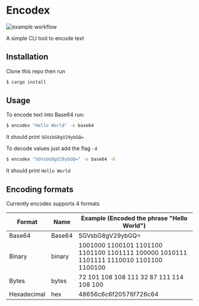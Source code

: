 # Encodex
![example workflow](https://github.com/grqphical07/encodex/actions/workflows/rust.yml/badge.svg)

A simple CLI tool to encode text

## Installation

Clone this repo then run
```bash
$ cargo install
```

## Usage

To encode text into Base64 run:
```bash
$ encodex "Hello World" -e base64
```

It should print
```SGVsbG8gV29ybGQ=```

To decode values just add the flag ```-d```
```bash
$ encodex "SGVsbG8gV29ybGQ=" -e base64 -d
```

It should print
```Hello World```

## Encoding formats

Currently encodex supports 4 formats

| **Format**     | **Name**   | **Example (Encoded the phrase "Hello World")**                                  |
|-------------|--------|----------------------------------------------------------------------------------------|
| Base64      | Base64 | SGVsbG8gV29ybGQ=                                                                       |
| Binary      | binary | 1001000 1100101 1101100 1101100 1101111 100000 1010111 1101111 1110010 1101100 1100100 |
| Bytes       | bytes  | 72 101 108 108 111 32 87 111 114 108 100                                               |
| Hexadecimal | hex    | 48656c6c6f20576f726c64                                                                 |
